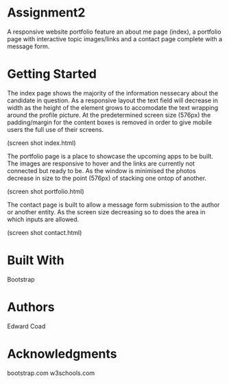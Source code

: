 # Assignment2
A responsive website portfolio feature an about me page (index), a portfolio page with interactive topic images/links and a contact page complete with a message form.

# Getting Started
The index page shows the majority of the information nessecary about the candidate in question. As a responsive layout the text field will decrease in width as the height of the element grows to accomodate the text wrapping around the profile picture. At the predetermined screen size (576px) the padding/margin for the content boxes is removed in order to give mobile users the full use of their screens.

(screen shot index.html)
 


The portfolio page is a place to showcase the upcoming apps to be built. The images are responsive to hover and the links are currently not connected but ready to be. As the window is minimised the photos decrease in size to the point (576px) of stacking one ontop of another.

(screen shot portfolio.html)
 


The contact page is built to allow a message form submission to the author or another entity. As the screen size decreasing so to does the area in which inputs are allowed.

(screen shot contact.html)
 


# Built With

Bootstrap

# Authors

Edward Coad

# Acknowledgments

bootstrap.com
w3schools.com
